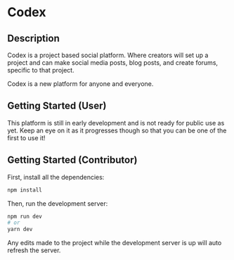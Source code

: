 # Codex

## Description
Codex is a project based social platform. Where creators will set up a project
and can make social media posts, blog posts, and create forums, specific to
that project.

Codex is a new platform for anyone and everyone.

## Getting Started (User)

This platform is still in early development and is not ready for public use as
yet. Keep an eye on it as it progresses though so that you can be one of the
first to use it!

## Getting Started (Contributor)

First, install all the dependencies:

```bash
npm install
```

Then, run the development server:

```bash
npm run dev
# or
yarn dev
```

Any edits made to the project while the development server is up will auto refresh
the server. 